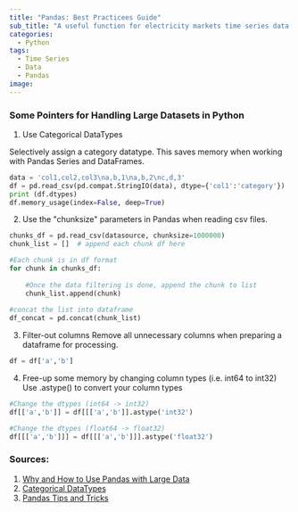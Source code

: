 ```yaml
---
title: "Pandas: Best Practicees Guide"
sub_title: "A useful function for electricity markets time series data that combines two dataframe columns into one index"
categories:
  - Python
tags:
  - Time Series
  - Data
  - Pandas
image: 
---
```



### Some Pointers for Handling Large Datasets in Python
1. Use Categorical DataTypes

Selectively assign a category datatype. This saves memory when working with Pandas Series and DataFrames.

```python
data = 'col1,col2,col3\na,b,1\na,b,2\nc,d,3'
df = pd.read_csv(pd.compat.StringIO(data), dtype={'col1':'category'})
print (df.dtypes)
df.memory_usage(index=False, deep=True)
```



2. Use the "chunksize" parameters in Pandas when reading csv files.
```python
chunks_df = pd.read_csv(datasource, chunksize=1000000)
chunk_list = []  # append each chunk df here 

#Each chunk is in df format
for chunk in chunks_df:  
   
    #Once the data filtering is done, append the chunk to list
    chunk_list.append(chunk)
    
#concat the list into dataframe 
df_concat = pd.concat(chunk_list)


```
3. Filter-out columns
Remove all unnecessary columns when preparing a dataframe for processing.
```python
df = df['a','b']
```


4. Free-up some memory by changing column types (i.e. int64 to int32)
Use .astype() to convert your column types
```python
#Change the dtypes (int64 -> int32)
df[['a','b']] = df[[['a','b']].astype('int32')

#Change the dtypes (float64 -> float32)
df[[['a','b']]] = df[[['a','b']]].astype('float32')
```




### Sources:
1. [Why and How to Use Pandas with Large Data](https://towardsdatascience.com/why-and-how-to-use-pandas-with-large-data-9594dda2ea4c)
2. [Categorical DataTypes](https://pandas.pydata.org/pandas-docs/stable/user_guide/categorical.html)
3. [Pandas Tips and Tricks](https://realpython.com/python-pandas-tricks/)